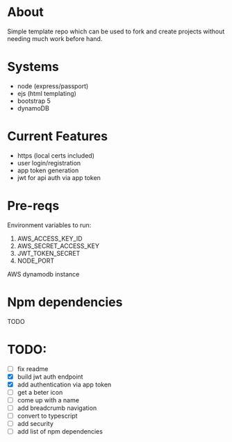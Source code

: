 # About
Simple template repo which can be used to fork and create projects without needing much work before hand.

# Systems
- node (express/passport)
- ejs (html templating)
- bootstrap 5
- dynamoDB

# Current Features
- https (local certs included)
- user login/registration
- app token generation
- jwt for api auth via app token

# Pre-reqs
Environment variables to run:
1. AWS_ACCESS_KEY_ID
2. AWS_SECRET_ACCESS_KEY
3. JWT_TOKEN_SECRET
4. NODE_PORT

AWS dynamodb instance

# Npm dependencies
TODO
        
# TODO:

- [ ] fix readme
- [x] build jwt auth endpoint
- [x] add authentication via app token
- [ ] get a beter icon
- [ ] come up with a name
- [ ] add breadcrumb navigation
- [ ] convert to typescript
- [ ] add security
- [ ] add list of npm dependencies 